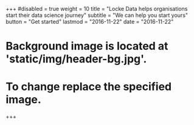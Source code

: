 +++
#disabled = true
weight = 10
title = "Locke Data helps organisations start their data science journey"
subtitle = "We can help you start yours"
button = "Get started"
lastmod = "2016-11-22"
date = "2016-11-22"

# Background image is located at 'static/img/header-bg.jpg'.
# To change replace the specified image.
+++
